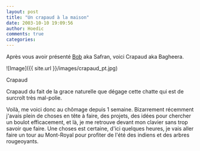 ```yaml
---
layout: post
title: "Un crapaud à la maison"
date: 2003-10-10 19:09:56
author: Hoedic
comments: true
categories: 
---
```



Après vous avoir présenté <a href="blog19.html" title="Le chat">Bob</a> aka Safran, voici Crapaud aka Bagheera.

![Image]({{ site.url }}/images/crapaud_pt.jpg)
<div class="photoattrib">Crapaud</div>



Crapaud du fait de la grace naturelle que dégage cette chatte qui est de surcroît très mal-polie.

Voilà, me voici donc au chômage depuis 1 semaine. Bizarrement récemment j'avais plein de choses en tête à faire, des projets, des idées pour chercher un boulot efficacement, et là, je me retrouve devant mon clavier sans trop savoir que faire. Une choses est certaine, d'ici quelques heures, je vais aller faire un tour au Mont-Royal pour profiter de l'été des indiens et des arbres rougeoyants.